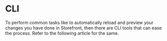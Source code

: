 # CLI

To perform common tasks like to automatically reload and preview your changes you have done in Storefront, then there are CLI tools that can ease the process. Refer to the following article for the same.
